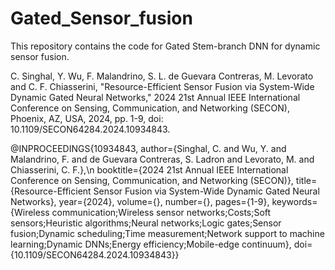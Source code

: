 # Gated_Sensor_fusion
This repository contains the code for Gated Stem-branch DNN for dynamic sensor fusion.

C. Singhal, Y. Wu, F. Malandrino, S. L. de Guevara Contreras, M. Levorato and C. F. Chiasserini, "Resource-Efficient Sensor Fusion via System-Wide Dynamic Gated Neural Networks," 2024 21st Annual IEEE International Conference on Sensing, Communication, and Networking (SECON), Phoenix, AZ, USA, 2024, pp. 1-9, doi: 10.1109/SECON64284.2024.10934843.

@INPROCEEDINGS{10934843,
   author={Singhal, C. and Wu, Y. and Malandrino, F. and de Guevara Contreras, S. Ladron and Levorato, M. and Chiasserini, C. F.},\n
   booktitle={2024 21st Annual IEEE International Conference on Sensing, Communication, and Networking (SECON)}, 
   title={Resource-Efficient Sensor Fusion via System-Wide Dynamic Gated Neural Networks}, 
   year={2024},
   volume={},
   number={},
   pages={1-9},
   keywords={Wireless communication;Wireless sensor networks;Costs;Soft sensors;Heuristic algorithms;Neural networks;Logic gates;Sensor fusion;Dynamic scheduling;Time measurement;Network support to machine learning;Dynamic DNNs;Energy efficiency;Mobile-edge continuum},
   doi={10.1109/SECON64284.2024.10934843}}

